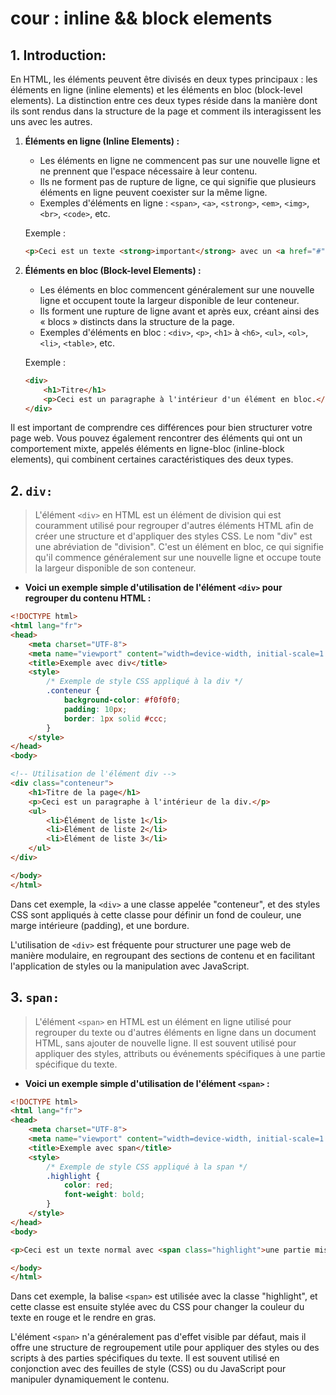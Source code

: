 # cour : **inline && block elements**

## 1. **Introduction:**


En HTML, les éléments peuvent être divisés en deux types principaux : les éléments en ligne (inline elements) et les éléments en bloc (block-level elements). La distinction entre ces deux types réside dans la manière dont ils sont rendus dans la structure de la page et comment ils interagissent les uns avec les autres.

1. **Éléments en ligne (Inline Elements) :**
   - Les éléments en ligne ne commencent pas sur une nouvelle ligne et ne prennent que l'espace nécessaire à leur contenu.
   - Ils ne forment pas de rupture de ligne, ce qui signifie que plusieurs éléments en ligne peuvent coexister sur la même ligne.
   - Exemples d'éléments en ligne : `<span>`, `<a>`, `<strong>`, `<em>`, `<img>`, `<br>`, `<code>`, etc.

   Exemple :
   ```html
   <p>Ceci est un texte <strong>important</strong> avec un <a href="#">lien</a>.</p>
   ```

2. **Éléments en bloc (Block-level Elements) :**
   - Les éléments en bloc commencent généralement sur une nouvelle ligne et occupent toute la largeur disponible de leur conteneur.
   - Ils forment une rupture de ligne avant et après eux, créant ainsi des « blocs » distincts dans la structure de la page.
   - Exemples d'éléments en bloc : `<div>`, `<p>`, `<h1>` à `<h6>`, `<ul>`, `<ol>`, `<li>`, `<table>`, etc.

   Exemple :
   ```html
   <div>
       <h1>Titre</h1>
       <p>Ceci est un paragraphe à l'intérieur d'un élément en bloc.</p>
   </div>
   ```

Il est important de comprendre ces différences pour bien structurer votre page web. Vous pouvez également rencontrer des éléments qui ont un comportement mixte, appelés éléments en ligne-bloc (inline-block elements), qui combinent certaines caractéristiques des deux types.


## 2. **``div:``**

>L'élément `<div>` en HTML est un élément de division qui est couramment utilisé pour regrouper d'autres éléments HTML afin de créer une structure et d'appliquer des styles CSS. Le nom "div" est une abréviation de "division". C'est un élément en bloc, ce qui signifie qu'il commence généralement sur une nouvelle ligne et occupe toute la largeur disponible de son conteneur.

- **Voici un exemple simple d'utilisation de l'élément `<div>` pour regrouper du contenu HTML :**

```html
<!DOCTYPE html>
<html lang="fr">
<head>
    <meta charset="UTF-8">
    <meta name="viewport" content="width=device-width, initial-scale=1.0">
    <title>Exemple avec div</title>
    <style>
        /* Exemple de style CSS appliqué à la div */
        .conteneur {
            background-color: #f0f0f0;
            padding: 10px;
            border: 1px solid #ccc;
        }
    </style>
</head>
<body>

<!-- Utilisation de l'élément div -->
<div class="conteneur">
    <h1>Titre de la page</h1>
    <p>Ceci est un paragraphe à l'intérieur de la div.</p>
    <ul>
        <li>Élément de liste 1</li>
        <li>Élément de liste 2</li>
        <li>Élément de liste 3</li>
    </ul>
</div>

</body>
</html>
```

Dans cet exemple, la `<div>` a une classe appelée "conteneur", et des styles CSS sont appliqués à cette classe pour définir un fond de couleur, une marge intérieure (padding), et une bordure.

L'utilisation de `<div>` est fréquente pour structurer une page web de manière modulaire, en regroupant des sections de contenu et en facilitant l'application de styles ou la manipulation avec JavaScript.


## 3. **``span:``**

>L'élément `<span>` en HTML est un élément en ligne utilisé pour regrouper du texte ou d'autres éléments en ligne dans un document HTML, sans ajouter de nouvelle ligne. Il est souvent utilisé pour appliquer des styles, attributs ou événements spécifiques à une partie spécifique du texte.

- **Voici un exemple simple d'utilisation de l'élément `<span>` :**

```html
<!DOCTYPE html>
<html lang="fr">
<head>
    <meta charset="UTF-8">
    <meta name="viewport" content="width=device-width, initial-scale=1.0">
    <title>Exemple avec span</title>
    <style>
        /* Exemple de style CSS appliqué à la span */
        .highlight {
            color: red;
            font-weight: bold;
        }
    </style>
</head>
<body>

<p>Ceci est un texte normal avec <span class="highlight">une partie mise en évidence</span>.</p>

</body>
</html>
```

Dans cet exemple, la balise `<span>` est utilisée avec la classe "highlight", et cette classe est ensuite stylée avec du CSS pour changer la couleur du texte en rouge et le rendre en gras.

L'élément `<span>` n'a généralement pas d'effet visible par défaut, mais il offre une structure de regroupement utile pour appliquer des styles ou des scripts à des parties spécifiques du texte. Il est souvent utilisé en conjonction avec des feuilles de style (CSS) ou du JavaScript pour manipuler dynamiquement le contenu.